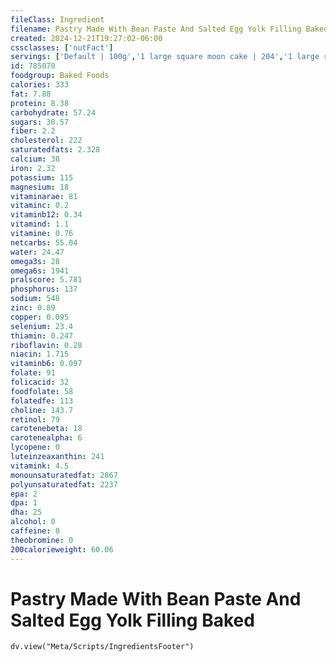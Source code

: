 ```yaml
---
fileClass: Ingredient
filename: Pastry Made With Bean Paste And Salted Egg Yolk Filling Baked
created: 2024-12-21T19:27:02-06:00
cssclasses: ['nutFact']
servings: ['Default | 100g','1 large square moon cake | 204','1 large round moon cake | 138','1 cubic inch | 19']
id: 785070
foodgroup: Baked Foods
calories: 333
fat: 7.88
protein: 8.38
carbohydrate: 57.24
sugars: 30.57
fiber: 2.2
cholesterol: 222
saturatedfats: 2.328
calcium: 38
iron: 2.32
potassium: 115
magnesium: 18
vitaminarae: 81
vitaminc: 0.2
vitaminb12: 0.34
vitamind: 1.1
vitamine: 0.76
netcarbs: 55.04
water: 24.47
omega3s: 28
omega6s: 1941
pralscore: 5.781
phosphorus: 137
sodium: 548
zinc: 0.89
copper: 0.095
selenium: 23.4
thiamin: 0.247
riboflavin: 0.28
niacin: 1.715
vitaminb6: 0.097
folate: 91
folicacid: 32
foodfolate: 58
folatedfe: 113
choline: 143.7
retinol: 79
carotenebeta: 18
carotenealpha: 6
lycopene: 0
luteinzeaxanthin: 241
vitamink: 4.5
monounsaturatedfat: 2867
polyunsaturatedfat: 2237
epa: 2
dpa: 1
dha: 25
alcohol: 0
caffeine: 0
theobromine: 0
200calorieweight: 60.06
---
```


# Pastry Made With Bean Paste And Salted Egg Yolk Filling Baked

```dataviewjs
dv.view("Meta/Scripts/IngredientsFooter")
```